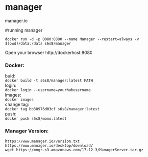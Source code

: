 # manager
manager.io

#running manager
```
docker run -d -p 8080:8080 --name Manager --restart=always -v $(pwd)/data:/data s6s8/manager
```

Open your browser http://dockerhost:8080

### Docker:</br>
buid:</br>
`docker build -t s6s8/manager:latest PATH` </br>
login:</br>
`docker login --username=yourhubusername` </br>
images:</br>
`docker images`</br>
change tag:</br>
`docker tag bb38976d03cf s6s8/manager:latest`</br>
push:</br>
`docker push s6s8/mono:latest`

### Manager Version:</br>
`https://www.manager.io/version.txt`</br>
`https://www.manager.io/desktop/download/`</br>
`wget https://mngr.s3.amazonaws.com/17.12.3/ManagerServer.tar.gz`
